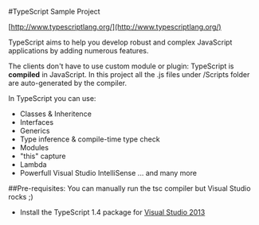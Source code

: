 ﻿#TypeScript Sample Project

[http://www.typescriptlang.org/](http://www.typescriptlang.org/)

TypeScript aims to help you develop robust and complex JavaScript applications by adding numerous features. 

The clients don't have to use custom module or plugin: TypeScript is **compiled** in JavaScript. In this project all the .js files under /Scripts folder are auto-generated by the compiler.

In TypeScript you can use:
- Classes & Inheritence
- Interfaces
- Generics
- Type inference & compile-time type check
- Modules
- "this" capture
- Lambda
- Powerfull Visual Studio IntelliSense 
... and many more
 
##Pre-requisites:
You can manually run the tsc compiler but Visual Studio rocks ;)
- Install the TypeScript 1.4 package for [Visual Studio 2013](https://visualstudiogallery.msdn.microsoft.com/2d42d8dc-e085-45eb-a30b-3f7d50d55304)
